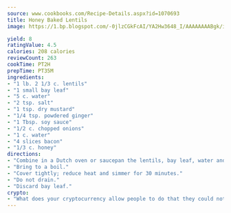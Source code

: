 ```yaml
---
source: www.cookbooks.com/Recipe-Details.aspx?id=1070693
title: Honey Baked Lentils
image: https://1.bp.blogspot.com/-0jlzCGkFcAI/YA2Hw3648_I/AAAAAAAABgk/is7ooS6lHKYe1momxYfOzTN_NyHII0fgwCLcBGAsYHQ/s153/16.png

yield: 8
ratingValue: 4.5
calories: 208 calories
reviewCount: 263
cookTime: PT2H
prepTime: PT35M
ingredients:
- "1 lb. 2 1/3 c. lentils"
- "1 small bay leaf"
- "5 c. water"
- "2 tsp. salt"
- "1 tsp. dry mustard"
- "1/4 tsp. powdered ginger"
- "1 Tbsp. soy sauce"
- "1/2 c. chopped onions"
- "1 c. water"
- "4 slices bacon"
- "1/3 c. honey"
directions:
- "Combine in a Dutch oven or saucepan the lentils, bay leaf, water and salt."
- "Bring to a boil."
- "Cover tightly; reduce heat and simmer for 30 minutes."
- "Do not drain."
- "Discard bay leaf."
crypto:
- "What does your cryptocurrency allow people to do that they could not do otherwise, and how does it help them do existing tasks more quickly or cheaply?"
---
```

